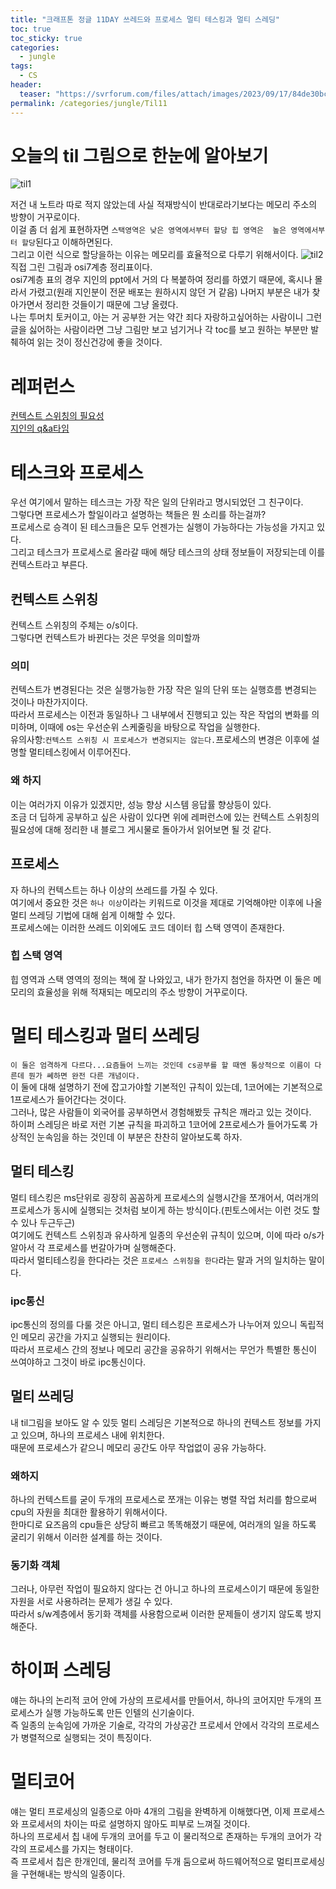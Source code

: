 ```yaml
---
title: "크래프톤 정글 11DAY 쓰레드와 프로세스 멀티 테스킹과 멀티 스레딩"
toc: true
toc_sticky: true
categories:
  - jungle
tags:
  - CS
header:
  teaser: "https://svrforum.com/files/attach/images/2023/09/17/84de30bcefaac27754c42afa51538fbf.jpg"
permalink: /categories/jungle/Til11
---
```

# 오늘의 til 그림으로 한눈에 알아보기
![til1](image-3.png)

저건 내 노트라 따로 적지 않았는데 사실 적재방식이 반대로라기보다는 메모리 주소의 방향이 거꾸로이다.<br>
이걸 좀 더 쉽게 표현하자면 `스택영역은 낮은 영역에서부터 할당 힙 영역은  높은 영역에서부터 할당`된다고 이해하면된다.<br>
그리고 이런 식으로 할당을하는 이유는 메모리를 효율적으로 다루기 위해서이다.
![til2](image-4.png)
직접 그린 그림과 osi7계층 정리표이다.<br>
osi7계층 표의 경우 지인의 ppt에서 거의 다 복붙하여 정리를 하였기 때문에, 혹시나 몰라서 가렸고(원래 지인분이 전문 배포는 원하시지 않던 거 같음) 나머지 부분은 내가 찾아가면서 정리한 것들이기 때문에 그냥 올렸다.<br>
나는 투머치 토커이고, 아는 거 공부한 거는 약간 죄다 자랑하고싶어하는 사람이니 그런 글을 싫어하는 사람이라면 그냥 그림만 보고 넘기거나 각 toc를 보고 원하는 부분만 발췌하여 읽는 것이 정신건강에 좋을 것이다.
# 레퍼런스
[컨텍스트 스위칭의 필요성](https://park-yina.github.io/categories/cs/contextSwitching)<br>
[지인의 q&a타임](https://blog.naver.com/dhtpals32123)

# 테스크와 프로세스
우선 여기에서 말하는 테스크는 가장 작은 일의 단위라고 명시되었던 그 친구이다.<br>
그렇다면 프로세스가 할일이라고 설명하는 책들은 뭔 소리를 하는걸까?<br>
프로세스로 승격이 된 테스크들은 모두 언젠가는 실행이 가능하다는 가능성을 가지고 있다.<br>
그리고 테스크가 프로세스로 올라갈 때에 해당 테스크의 상태 정보들이 저장되는데 이를 컨텍스트라고 부른다.
## 컨텍스트 스위칭
컨텍스트 스위칭의 주체는 o/s이다.<br>
그렇다면 컨텍스트가 바뀐다는 것은 무엇을 의미할까
### 의미
컨텍스트가 변경된다는 것은 실행가능한 가장 작은 일의 단위 또는 실행흐름 변경되는 것이나 마찬가지이다.<br>
따라서 프로세스는 이전과 동일하나 그 내부에서 진행되고 있는 작은 작업의 변화를 의미하며, 이때에 os는 우선순위 스케줄링을 바탕으로 작업을 실행한다.<br>
유의사항:`컨텍스트 스위칭 시 프로세스가 변경되지는 않는다.`프로세스의 변경은 이후에 설명할 멀티테스킹에서 이루어진다.
### 왜 하지
이는 여러가지 이유가 있겠지만, 성능 향상 시스템 응답률 향상등이 있다.<br>
조금 더 딥하게 공부하고 싶은 사람이 있다면 위에 레퍼런스에 있는 컨텍스트 스위칭의 필요성에 대해 정리한 내 블로그 게시물로 돌아가서 읽어보면 될 것 같다.
## 프로세스
자 하나의 컨텍스트는 하나 이상의 쓰레드를 가질 수 있다.<br>
여기에서 중요한 것은 `하나 이상`이라는 키워드로 이것을 제대로 기억해야만 이후에 나올 멀티 쓰레딩 기법에 대해 쉽게 이해할 수 있다.<br>
프로세스에는 이러한 쓰레드 이외에도 코드 데이터 힙 스택 영역이 존재한다.
### 힙 스택 영역
힙 영역과 스택 영역의 정의는 책에 잘 나와있고, 내가 한가지 첨언을 하자면 이 둘은 메모리의 효율성을 위해 적재되는 메모리의 주소 방향이 거꾸로이다.
# 멀티 테스킹과 멀티 쓰레딩
`이 둘은 엄격하게 다르다...요즘들어 느끼는 것인데 cs공부를 할 때엔 통상적으로 이름이 다른데 뭔가 쎄하면 완전 다른 개념이다.`<br>
이 둘에 대해 설명하기 전에 잡고가야할 기본적인 규칙이 있는데, 1코어에는 기본적으로 1프로세스가 들어간다는 것이다.<br>
그러나, 많은 사람들이 외국어를 공부하면서 경험해봤듯 규칙은 깨라고 있는 것이다.<br>
하이퍼 스레딩은 바로 저런 기본 규칙을 파괴하고 1코어에 2프로세스가 들어가도록 가상적인 눈속임을 하는 것인데 이 부분은 찬찬히 알아보도록 하자.
## 멀티 테스킹
멀티 테스킹은 ms단위로 굉장히 꼼꼼하게 프로세스의 실행시간을 쪼개어서, 여러개의 프로세스가 동시에 실행되는 것처럼 보이게 하는 방식이다.(핀토스에서는 이런 것도 할 수 있나 두근두근)<br>
여기에도 컨텍스트 스위칭과 유사하게 일종의 우선순위 규칙이 있으며, 이에 따라 o/s가 알아서 각 프로세스를 번갈아가며 실행해준다.<br>
따라서 멀티테스킹을 한다라는 것은 `프로세스 스위칭을 한다`라는 말과 거의 일치하는 말이다.
### ipc통신
ipc통신의 정의를 다룰 것은 아니고, 멀티 테스킹은 프로세스가 나누어져 있으니 독립적인 메모리 공간을 가지고 실행되는 원리이다.<br>
따라서 프로세스 간의 정보나 메모리 공간을 공유하기 위해서는 무언가 특별한 통신이 쓰여야하고 그것이 바로 ipc통신이다.
## 멀티 쓰레딩
내 til그림을 보아도 알 수 있듯 멀티 스레딩은 기본적으로 하나의 컨텍스트 정보를 가지고 있으며, 하나의 프로세스 내에 위치한다.<br>
때문에 프로세스가 같으니 메모리 공간도 아무 작업없이 공유 가능하다.
### 왜하지
하나의 컨텍스트를 굳이 두개의 프로세스로 쪼개는 이유는 병렬 작업 처리를 함으로써 cpu의 자원을 최대한 활용하기 위해서이다.<br>
한마디로 요즈음의 cpu들은 상당히 빠르고 똑똑해졌기 때문에, 여러개의 일을 하도록 굴리기 위해서 이러한 설계를 하는 것이다.
### 동기화 객체
그러나, 아무런 작업이 필요하지 않다는 건 아니고 하나의 프로세스이기 때문에 동일한 자원을 서로 사용하려는 문제가 생길 수 있다.<br>
따라서 s/w계층에서 동기화 객체를 사용함으로써 이러한 문제들이 생기지 않도록 방지해준다.
# 하이퍼 스레딩
얘는 하나의 논리적 코어 안에 가상의 프로세서를 만들어서, 하나의 코어지만 두개의 프로세스가 실행 가능하도록 만든 인텔의 신기술이다.<br>
즉 일종의 눈속임에 가까운 기술로, 각각의 가상공간 프로세서 안에서 각각의 프로세스가 병렬적으로 실행되는 것이 특징이다.
# 멀티코어
얘는 멀티 프로세싱의 일종으로 아마 4개의 그림을 완벽하게 이해했다면, 이제 프로세스와 프로세서의 차이는 따로 설명하지 않아도 피부로 느껴질 것이다.<br>
하나의 프로세서 칩 내에 두개의 코어를 두고 이 물리적으로 존재하는 두개의 코어가 각각의 프로세스를 가지는 형태이다.<br>
즉 프로세서 칩은 한개인데, 물리적 코어를 두개 둠으로써 하드웨어적으로 멀티프로세싱을 구현해내는 방식의 일종이다.